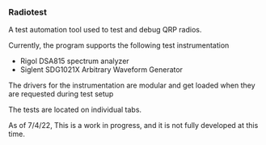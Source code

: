 ### Radiotest

A test automation tool used to test and debug QRP radios.

Currently, the program supports the following test instrumentation

- Rigol DSA815 spectrum analyzer
- Siglent SDG1021X Arbitrary Waveform Generator

The drivers for the instrumentation are modular and get loaded when they are requested during test setup

The tests are located on individual tabs.

As of 7/4/22, This is a work in progress, and it is not fully developed at this time.




